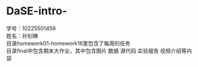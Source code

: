 # DaSE-intro-  
学号：10225501459  
姓名：孙钊琳  
目录homework01-homework16里包含了每周的任务  
目录final中包含期末大作业，其中包含图片 数据 源代码 实验报告 视频介绍等内容

